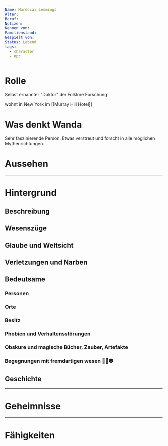 ```yaml
---
Name: Mordecai Lemmings
Alter: 
Beruf: 
Notizen: 
Kennen von: 
Familienstand: 
Gespielt von: 
Status: Lebend
tags:
  - character
  - npc
---
```

# Rolle

Selbst ernannter "Doktor" der Folklore Forschung

wohnt in New York im [[Murray Hill Hotel]]
# Was denkt Wanda
Sehr faszinierende Person. Etwas verstreut und forscht in alle möglichen Mythenrichtungen.

# Aussehen

--- 
# Hintergrund
## Beschreibung


## Wesenszüge


## Glaube und Weltsicht


## Verletzungen und Narben


## Bedeutsame


### Personen


### Orte


### Besitz 


### Phobien und Verhaltensstörungen


### Obskure und magische Bücher, Zauber, Artefakte


### Begegnungen mit fremdartigen wesen 👻👾👽


## Geschichte


--- 
# Geheimnisse



--- 
# Fähigkeiten


